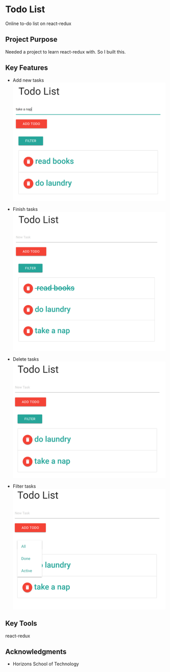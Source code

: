 # Todo List
Online to-do list on react-redux

## Project Purpose

Needed a project to learn react-redux with. So I built this.

## Key Features

* Add new tasks
![newtask](./images/newtask.PNG)

* Finish tasks
![finish](./images/finish.PNG)

* Delete tasks
![delete](./images/delete.PNG)

* Filter tasks
![filter](./images/filter.PNG)

## Key Tools

react-redux

## Acknowledgments

* Horizons School of Technology
